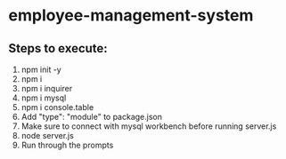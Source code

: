 # employee-management-system


## Steps to execute:
1. npm init -y
2. npm i
3. npm i inquirer
4. npm i mysql
5. npm i console.table
6. Add "type": "module" to package.json
7. Make sure to connect with mysql workbench before running server.js
8. node server.js
9. Run through the prompts 